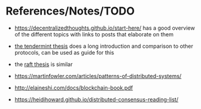 # References/Notes/TODO

- https://decentralizedthoughts.github.io/start-here/ has a good overview of the different topics with links to posts that elaborate on them
- [the tendermint thesis](https://knowen-production.s3.amazonaws.com/uploads/attachment/file/1814/Buchman_Ethan_201606_Msater%2Bthesis.pdf) does a long introduction and comparison to other protocols, can be used as guide for this
- the [raft thesis](https://www.web.stanford.edu/~ouster/cgi-bin/papers/OngaroPhD.pdf) is similar

- https://martinfowler.com/articles/patterns-of-distributed-systems/
- http://elaineshi.com/docs/blockchain-book.pdf
- https://heidihoward.github.io/distributed-consensus-reading-list/
